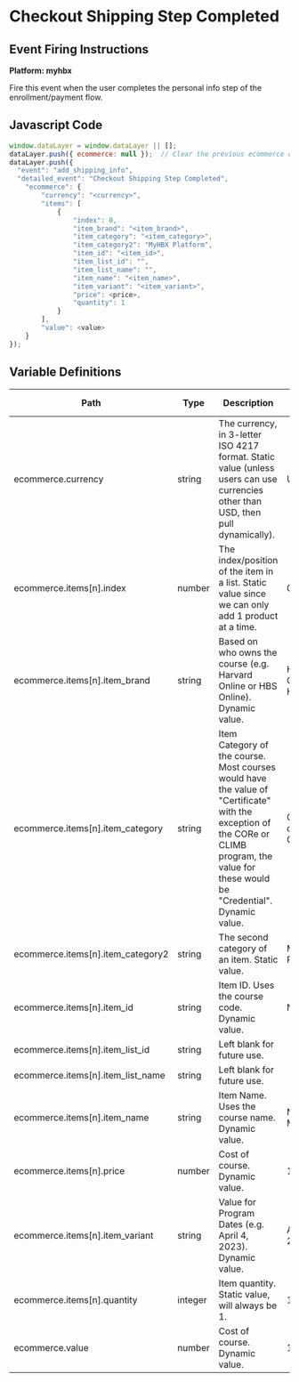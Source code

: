 # Checkout Shipping Step Completed

### 

## Event Firing Instructions

<p><strong>Platform: myhbx</strong></p>
<p>Fire this event when the user completes the personal info step of the enrollment/payment flow.</p>

## Javascript Code
```js
window.dataLayer = window.dataLayer || [];
dataLayer.push({ ecommerce: null });  // Clear the previous ecommerce object.
dataLayer.push({
  "event": "add_shipping_info",
  "detailed_event": "Checkout Shipping Step Completed",
    "ecommerce": {
        "currency": "<currency>",
        "items": [
            {
                "index": 0,
                "item_brand": "<item_brand>",
                "item_category": "<item_category>",
                "item_category2": "MyHBX Platform",
                "item_id": "<item_id>",
                "item_list_id": "",
                "item_list_name": "",
                "item_name": "<item_name>",
                "item_variant": "<item_variant>",
                "price": <price>,
                "quantity": 1
            }
        ],
        "value": <value>
    }
});
```

## Variable Definitions

|Path|Type|Description|Example|Pattern|Min Length|Max Length|Minimum|Maximum|Multiple Of|
| --- | --- | --- | --- | --- | --- | --- | --- | --- | --- |
|ecommerce.currency|string|The currency, in 3-letter ISO 4217 format. Static value (unless users can use currencies other than USD, then pull dynamically). |USD|||||||
|ecommerce.items[n].index|number|The index/position of the item in a list. Static value since we can only add 1 product at a time. |0|||||||
|ecommerce.items[n].item_brand|string|Based on who owns the course (e.g. Harvard Online or HBS Online). Dynamic value.|Harvard Online or HBS Online|||||||
|ecommerce.items[n].item_category|string|Item Category of the course. Most courses would have the value of "Certificate" with the exception of the CORe or CLIMB program, the value for these would be "Credential". Dynamic value. |Certificate or Credential|||||||
|ecommerce.items[n].item_category2|string|The second category of an item. Static value.|MyHBX Platform|||||||
|ecommerce.items[n].item_id|string|Item ID. Uses the course code. Dynamic value. |NEGO|||||||
|ecommerce.items[n].item_list_id|string|Left blank for future use.||||||||
|ecommerce.items[n].item_list_name|string|Left blank for future use.||||||||
|ecommerce.items[n].item_name|string|Item Name. Uses the course name. Dynamic value.|Negotiation Mastery|||||||
|ecommerce.items[n].price|number|Cost of course. Dynamic value.|1750|||||||
|ecommerce.items[n].item_variant|string|Value for Program Dates (e.g. April 4, 2023). Dynamic value.|April 4, 2023|||||||
|ecommerce.items[n].quantity|integer|Item quantity. Static value, will always be 1. |1|||||||
|ecommerce.value|number|Cost of course. Dynamic value. |1750|||||||



